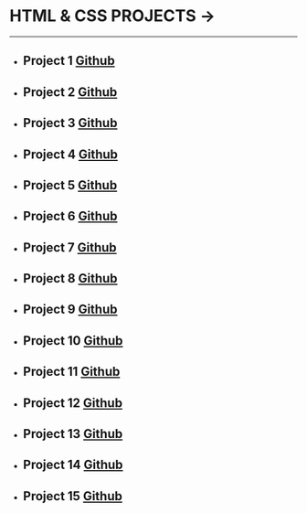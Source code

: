 # HTML & CSS PROJECTS ->
<hr>

- ## Project 1 [Github](https://github.com/VidyaSagarMehar/Trend-live-project-01)


- ## Project 2 [Github](https://github.com/VidyaSagarMehar/Restaurant-live-project-02)


- ## Project 3 [Github](https://github.com/VidyaSagarMehar/live-project-03-Justice)



- ## Project 4 [Github](https://github.com/VidyaSagarMehar/live-project-04-Competition)



- ## Project 5 [Github](https://github.com/VidyaSagarMehar/live-project-05-BetterTommorow)


- ## Project 6 [Github](https://github.com/VidyaSagarMehar/live-project-06-Monstera)




- ## Project 7 [Github](https://github.com/VidyaSagarMehar/live-project-07-headphone)



- ## Project 8 [Github](https://github.com/VidyaSagarMehar/live-project-08-webDev)



- ## Project 9 [Github](https://github.com/VidyaSagarMehar/live-project-09-API)



- ## Project 10 [Github](https://github.com/VidyaSagarMehar/live-project-10-Interior)


- ## Project 11 [Github](https://github.com/VidyaSagarMehar/live-project-11-Hosting)



- ## Project 12 [Github](https://github.com/VidyaSagarMehar/live-project-12-Business)



- ## Project 13 [Github](https://github.com/VidyaSagarMehar/live-project-13-SAAS)



- ## Project 14 [Github](https://github.com/VidyaSagarMehar/live-project-14-Creativity)


- ## Project 15 [Github](https://github.com/VidyaSagarMehar/live-project-15-VisualDesigner)
